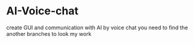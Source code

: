 # AI-Voice-chat
create GUI and communication with AI by voice chat
you need to find the another branches to look my work

